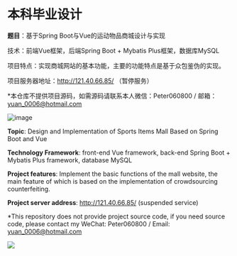 # 本科毕业设计

**题目**：基于Spring Boot与Vue的运动物品商城设计与实现

技术：前端Vue框架，后端Spring Boot + Mybatis Plus框架，数据库MySQL

项目特点：实现商城网站的基本功能，主要的功能特点是基于众包鉴伪的实现。

项目服务器地址：http://121.40.66.85/ （暂停服务）

*本仓库不提供项目源码，如需源码请联系本人微信：Peter060800 / 邮箱：yuan_0006@hotmail.com

![image](https://github.com/West-Circle/GraduationProject/assets/16064988/735423a6-9fb1-46b9-8d32-727c64bd5862)

**Topic**: Design and Implementation of Sports Items Mall Based on Spring Boot and Vue

**Technology Framework**: front-end Vue framework, back-end Spring Boot + Mybatis Plus framework, database MySQL

**Project features**: Implement the basic functions of the mall website, the main feature of which is based on the implementation of crowdsourcing counterfeiting.

**Project server address**: http://121.40.66.85/ (suspended service)

*This repository does not provide project source code, if you need source code, please contact my WeChat: Peter060800 / Email: yuan_0006@hotmail.com

![](https://api.visitorbadge.io/api/VisitorHit?user=West-Circle&repo=GraduationProject&countColor=%237B1E7A)
